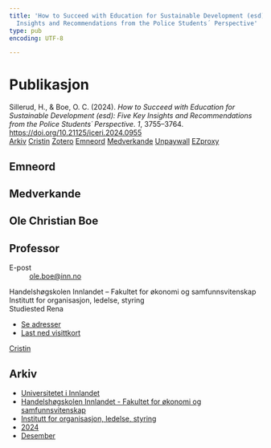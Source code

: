 ```yaml
---
title: 'How to Succeed with Education for Sustainable Development (esd): Five Key
  Insights and Recommendations from the Police Students´ Perspective'
type: pub
encoding: UTF-8

---
```

<h1>Publikasjon</h1>
<article id="csl-bib-container-CWXFB27A" class="csl-bib-container">
  <div class="csl-bib-body"> <div class="csl-entry">Sillerud, H., &#38; Boe, O. C. (2024). <i>How to Succeed with Education for Sustainable Development (esd): Five Key Insights and Recommendations from the Police Students´ Perspective</i>. <i>1</i>, 3755–3764. <a href="https://doi.org/10.21125/iceri.2024.0955">https://doi.org/10.21125/iceri.2024.0955</a></div> </div>
  <div class="csl-bib-buttons">
    <a href="#taxonomy-article-CWXFB27A" alt="archive" class="csl-bib-button">Arkiv</a>
    <a href="https://app.cristin.no/results/show.jsf?id=2328590" alt="Cristin" class="csl-bib-button">Cristin</a>
    <a href="http://zotero.org/groups/5881554/items/CWXFB27A" alt="Zotero" class="csl-bib-button">Zotero</a>
    <a href="#keywords-article-CWXFB27A" alt="keywords" class="csl-bib-button">Emneord</a>
    <a href="#contributors-article-CWXFB27A" alt="contributors" class="csl-bib-button">Medverkande</a>
    <a href="https://doi.org/10.21125/iceri.2024.0955" alt="Unpaywall" class="csl-bib-button">Unpaywall</a>
    <a href="https://doi.org/10.21125/iceri.2024.0955" alt="EZproxy" class="csl-bib-button">EZproxy</a>
  </div>
  <div id="csl-bib-meta-container-CWXFB27A"></div>
</article>
<div id="csl-bib-meta-CWXFB27A" class="csl-bib-meta">
  <article id="keywords-article-CWXFB27A" class="keywords-article">
    <h1>Emneord</h1>
    
  </article>
  <article id="contributors-article-CWXFB27A" class="contributors-article">
    <h1>Medverkande</h1>
    <div class="personas"> <div class="vrtx-hinn-person-card"> <div class="photo"> <i class="lar la-user-circle missing-person"></i> </div> <div class="info"> <hgroup><h1>Ole Christian Boe</h1> <h2>Professor</h2> </hgroup><dl> <dt>E-post</dt> <dd> <a href="mailto:ole.boe@inn.no">ole.boe@inn.no</a> </dd> </dl> <p> Handelshøgskolen Innlandet – Fakultet for økonomi og samfunnsvitenskap<br> Institutt for organisasjon, ledelse, styring<br> Studiested Rena </p> <ul class="vrtx-hinn-links"> <li><a href="https://www.inn.no/finn-en-ansatt/ole-boe.html#vrtx-hinn-addresses">Se adresser</a></li> <li><a href="https://www.inn.no/finn-en-ansatt/ole-boe.html?vrtx=vcf">Last ned visittkort</a></li> </ul> </div> </div> <a href="https://app.cristin.no/persons/show.jsf?id=603087" alt="Cristin URL" class="personas-cristin">Cristin</a> </div>
  </article>
  <article id="taxonomy-article-CWXFB27A" class="taxonomy-article">
    <h1>Arkiv</h1>
    <ul>
      <li>
        <a href="/nn/archive/?key=3DCRN523">Universitetet i Innlandet</a>
      </li>
      <li>
        <a href="/nn/archive/?key=DU8Q9LN9">Handelshøgskolen Innlandet - Fakultet for økonomi og samfunnsvitenskap</a>
      </li>
      <li>
        <a href="/nn/archive/?key=4LUWR3ZM">Institutt for organisasjon, ledelse, styring</a>
      </li>
      <li>
        <a href="/nn/archive/?key=TY5PNNUR">2024</a>
      </li>
      <li>
        <a href="/nn/archive/?key=YRAMKLSV">Desember</a>
      </li>
    </ul>
  </article>
</div>

